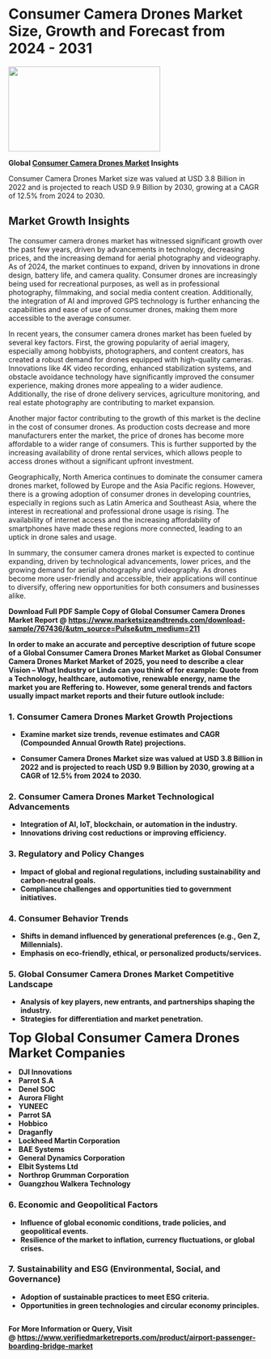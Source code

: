 <H1>Consumer Camera Drones Market Size, Growth and Forecast from 2024 - 2031</H1><img class="aligncenter size-medium wp-image-584254" src="https://thirdeyenews.in/wp-content/uploads/2024/09/Global-Market-Research-300x168.jpeg" alt="" width="300" height="168" /><p><strong>Global&nbsp;<a href="https://www.marketsizeandtrends.com/download-sample/767436/&amp;utm_source=Pulse&amp;utm_medium=211">Consumer Camera Drones Market</a> Insights</strong></p><p>Consumer Camera Drones Market size was valued at USD 3.8 Billion in 2022 and is projected to reach USD 9.9 Billion by 2030, growing at a CAGR of 12.5% from 2024 to 2030.</p><p><h2>Market Growth Insights</h2> <p>The consumer camera drones market has witnessed significant growth over the past few years, driven by advancements in technology, decreasing prices, and the increasing demand for aerial photography and videography. As of 2024, the market continues to expand, driven by innovations in drone design, battery life, and camera quality. Consumer drones are increasingly being used for recreational purposes, as well as in professional photography, filmmaking, and social media content creation. Additionally, the integration of AI and improved GPS technology is further enhancing the capabilities and ease of use of consumer drones, making them more accessible to the average consumer.</p> <p><strong></strong></p> <p>In recent years, the consumer camera drones market has been fueled by several key factors. First, the growing popularity of aerial imagery, especially among hobbyists, photographers, and content creators, has created a robust demand for drones equipped with high-quality cameras. Innovations like 4K video recording, enhanced stabilization systems, and obstacle avoidance technology have significantly improved the consumer experience, making drones more appealing to a wider audience. Additionally, the rise of drone delivery services, agriculture monitoring, and real estate photography are contributing to market expansion.</p> <p>Another major factor contributing to the growth of this market is the decline in the cost of consumer drones. As production costs decrease and more manufacturers enter the market, the price of drones has become more affordable to a wider range of consumers. This is further supported by the increasing availability of drone rental services, which allows people to access drones without a significant upfront investment.</p> <p>Geographically, North America continues to dominate the consumer camera drones market, followed by Europe and the Asia Pacific regions. However, there is a growing adoption of consumer drones in developing countries, especially in regions such as Latin America and Southeast Asia, where the interest in recreational and professional drone usage is rising. The availability of internet access and the increasing affordability of smartphones have made these regions more connected, leading to an uptick in drone sales and usage.</p> <p>In summary, the consumer camera drones market is expected to continue expanding, driven by technological advancements, lower prices, and the growing demand for aerial photography and videography. As drones become more user-friendly and accessible, their applications will continue to diversify, offering new opportunities for both consumers and businesses alike.</p> <p><strong></p><p><span class=""><strong>Download Full PDF Sample Copy of Global Consumer Camera Drones Market Report</strong> @ <a href="https://www.marketsizeandtrends.com/download-sample/767436/&amp;utm_source=Pulse&amp;utm_medium=211" target="_blank">https://www.marketsizeandtrends.com/download-sample/767436/&amp;utm_source=Pulse&amp;utm_medium=211</a></span></p><p>In order to make an accurate and perceptive description of future scope of a Global&nbsp;Consumer Camera Drones Market Market as Global&nbsp;Consumer Camera Drones Market Market of 2025, you need to describe a clear Vision &ndash; What Industry or Linda can you think of for example: Quote from a Technology, healthcare, automotive, renewable energy, name the market you are Reffering to. However, some general trends and factors usually impact market reports and their future outlook include:</p><h3>1.&nbsp;<strong>Consumer Camera Drones Market Growth Projections</strong></h3><ul><li>Examine market size trends, revenue estimates and CAGR (Compounded Annual Growth Rate) projections.</li><li><p>Consumer Camera Drones Market size was valued at USD 3.8 Billion in 2022 and is projected to reach USD 9.9 Billion by 2030, growing at a CAGR of 12.5% from 2024 to 2030.</p></li></ul><h3>2.&nbsp;<strong>Consumer Camera Drones Market Technological Advancements</strong></h3><ul><li>Integration of AI, IoT, blockchain, or automation in the industry.</li><li>Innovations driving cost reductions or improving efficiency.</li></ul><h3>3.&nbsp;<strong>Regulatory and Policy Changes</strong></h3><ul><li>Impact of global and regional regulations, including sustainability and carbon-neutral goals.</li><li>Compliance challenges and opportunities tied to government initiatives.</li></ul><h3>4.&nbsp;<strong>Consumer Behavior Trends</strong></h3><ul><li>Shifts in demand influenced by generational preferences (e.g., Gen Z, Millennials).</li><li>Emphasis on eco-friendly, ethical, or personalized products/services.</li></ul><h3>5.&nbsp;<strong>Global Consumer Camera Drones Market Competitive Landscape</strong></h3><ul><li>Analysis of key players, new entrants, and partnerships shaping the industry.</li><li>Strategies for differentiation and market penetration.</li></ul><p data-pm-slice="1 1 []"><span style="color: inherit; font-family: inherit; font-size: 25px;">Top Global Consumer Camera Drones Market Companies</span></p><div class="" data-test-id=""><p><li>DJI Innovations</li><li> Parrot S.A</li><li> Denel SOC</li><li> Aurora Flight</li><li> YUNEEC</li><li> Parrot SA</li><li> Hobbico</li><li> Draganfly</li><li> Lockheed Martin Corporation</li><li> BAE Systems</li><li> General Dynamics Corporation</li><li> Elbit Systems Ltd</li><li> Northrop Grumman Corporation</li><li> Guangzhou Walkera Technology</li></p></div><h3>6.&nbsp;<strong>Economic and Geopolitical Factors</strong></h3><ul><li>Influence of global economic conditions, trade policies, and geopolitical events.</li><li>Resilience of the market to inflation, currency fluctuations, or global crises.</li></ul><h3>7.&nbsp;<strong>Sustainability and ESG (Environmental, Social, and Governance)</strong></h3><ul><li>Adoption of sustainable practices to meet ESG criteria.</li><li>Opportunities in green technologies and circular economy principles.</li></ul><h2><strong style="font-size: 14px;">For More Information or Query, Visit @&nbsp;</strong><a style="background-color: #ffffff; font-size: 14px;" href="https://www.marketsizeandtrends.com/report/consumer-camera-drones-market/" target="_blank">https://www.verifiedmarketreports.com/product/airport-passenger-boarding-bridge-market</a></h2>
